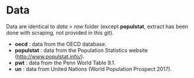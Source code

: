 # Data

Data are identical to *data > raw* folder (except **populstat**, extract has been done with scraping, not provided in this git).

- **oecd** : data from the OECD database.
- **populstat** : data from the Population Statistics website (http://www.populstat.info/).
- **pwt** : data from the Penn World Table 9.1.
- **un** : data from United Nations (World Population Prospect 2017).